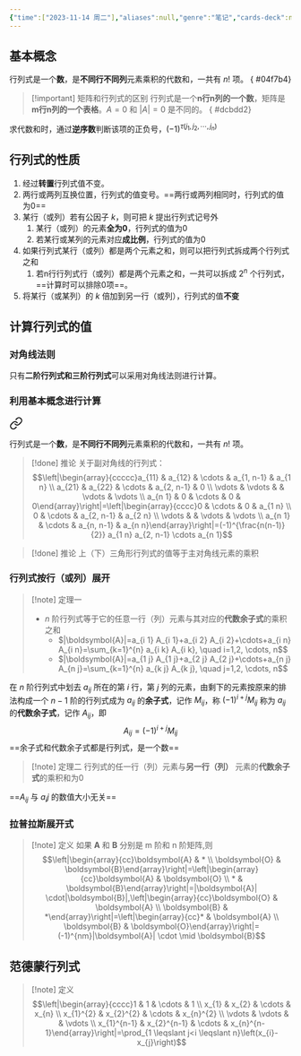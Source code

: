 ```yaml
---
{"time":["2023-11-14 周二"],"aliases":null,"genre":"笔记","cards-deck":null,"tags":["考研/数学","基础必修课"],"key":null,"dg-publish":true,"permalink":"/3 项目/考研/行列式基本概念/","dgPassFrontmatter":true,"noteIcon":"","created":"2023-11-14T00:34:14.610+08:00","updated":"2023-12-20T01:11:24.000+08:00"}
---
```


## 基本概念

行列式是一个**数**，是**不同行不同列**元素乘积的代数和，一共有 $n!$ 项。
{ #04f7b4}


> [!important] 矩阵和行列式的区别
> 行列式是一个**n行n列的一个数**，矩阵是**m行n列的一个表格**。$A=0$ 和 $|A|=0$ 是不同的。
{ #dcbdd2}


求代数和时，通过**逆序数**判断该项的正负号，$(-1)^{\tau(j_{1}, j_{2},\cdots,j_{n})}$

## 行列式的性质

1. 经过**转置**行列式值不变。
2. 两行或两列互换位置，行列式的值变号。==两行或两列相同时，行列式的值为0==
3. 某行（或列）若有公因子 $k$，则可把 $k$ 提出行列式记号外
	1. 某行（或列）的元素**全为0**，行列式的值为0
	2. 若某行或某列的元素对应**成比例**，行列式的值为0
4. 如果行列式某行（或列）都是两个元素之和，则可以把行列式拆成两个行列式之和
	1. 若n行行列式行（或列）都是两个元素之和，一共可以拆成 $2^{n}$ 个行列式，==计算时可以排除0项==。
5. 将某行（或某列）的 $k$ 倍加到另一行（或列），行列式的值**不变**

## 计算行列式的值

### 对角线法则

只有**二阶行列式和三阶行列式**可以采用对角线法则进行计算。

### 利用基本概念进行计算


<div class="transclusion internal-embed is-loaded"><a class="markdown-embed-link" href="/3///#04f7b4" aria-label="Open link"><svg xmlns="http://www.w3.org/2000/svg" width="24" height="24" viewBox="0 0 24 24" fill="none" stroke="currentColor" stroke-width="2" stroke-linecap="round" stroke-linejoin="round" class="svg-icon lucide-link"><path d="M10 13a5 5 0 0 0 7.54.54l3-3a5 5 0 0 0-7.07-7.07l-1.72 1.71"></path><path d="M14 11a5 5 0 0 0-7.54-.54l-3 3a5 5 0 0 0 7.07 7.07l1.71-1.71"></path></svg></a><div class="markdown-embed">



行列式是一个**数**，是**不同行不同列**元素乘积的代数和，一共有 $n!$ 项。 

</div></div>


> [!done] 推论
> 关于副对角线的行列式：
> $$\left|\begin{array}{ccccc}a_{11} & a_{12} & \cdots & a_{1, n-1} & a_{1 n} \\ a_{21} & a_{22} & \cdots & a_{2, n-1} & 0 \\ \vdots & \vdots & & \vdots & \vdots \\ a_{n 1} & 0 & \cdots & 0 & 0\end{array}\right|=\left|\begin{array}{cccc}0 & \cdots & 0 & a_{1 n} \\ 0 & \cdots & a_{2, n-1} & a_{2 n} \\ \vdots & & \vdots & \vdots \\ a_{n 1} & \cdots & a_{n, n-1} & a_{n n}\end{array}\right|=(-1)^{\frac{n(n-1)}{2}} a_{1 n} a_{2, n-1} \cdots a_{n 1}$$ 

> [!done] 推论
> 上（下）三角形行列式的值等于主对角线元素的乘积

### 行列式按行（或列）展开

> [!note] 定理一
> - $n$ 阶行列式等于它的任意一行（列）元素与其对应的**代数余子式**的乘积之和
> 	- $|\boldsymbol{A}|=a_{i 1} A_{i 1}+a_{i 2} A_{i 2}+\cdots+a_{i n} A_{i n}=\sum_{k=1}^{n} a_{i k} A_{i k}, \quad i=1,2, \cdots, n$$
> 	- $|\boldsymbol{A}|=a_{1 j} A_{1 j}+a_{2 j} A_{2 j}+\cdots+a_{n j} A_{n j}=\sum_{k=1}^{n} a_{k j} A_{k j}, \quad j=1,2, \cdots, n$$

在 $n$ 阶行列式中划去 $a_{ij}$ 所在的第 $i$ 行，第 $j$ 列的元素，由剩下的元素按原来的排法构成一个 $n-1$ 阶的行列式成为 $a_{ij}$ 的**余子式**，记作 $M_{ij}$，称 $(-1)^{i+j}M_{ij}$ 称为 $a_{ij}$ 的**代数余子式**，记作 $A_{ij}$，即
$$A_{ij}=(-1)^{i+j}M_{ij}$$
==余子式和代数余子式都是行列式，是一个数==

> [!note] 定理二
> 行列式的任一行（列）元素与**另一行（列）** 元素的**代数余子式**的乘积和为0

==$A_{ij}$ 与 $a_ij$ 的数值大小无关==

### 拉普拉斯展开式

> [!note] 定义 
> 如果 $\boldsymbol{A}$ 和 $\boldsymbol{B}$ 分别是 m 阶和 n 阶矩阵,则
> $$\left|\begin{array}{cc}\boldsymbol{A} & * \\ \boldsymbol{O} & \boldsymbol{B}\end{array}\right|=\left|\begin{array}{cc}\boldsymbol{A} & \boldsymbol{O} \\ * & \boldsymbol{B}\end{array}\right|=|\boldsymbol{A}| \cdot|\boldsymbol{B}|,\left|\begin{array}{cc}\boldsymbol{O} & \boldsymbol{A} \\ \boldsymbol{B} & *\end{array}\right|=\left|\begin{array}{cc}* & \boldsymbol{A} \\ \boldsymbol{B} & \boldsymbol{O}\end{array}\right|=(-1)^{nm}|\boldsymbol{A}| \cdot \mid \boldsymbol{B}$$

## 范德蒙行列式

> [!note] 定义
> $$\left|\begin{array}{cccc}1 & 1 & \cdots & 1 \\ x_{1} & x_{2} & \cdots & x_{n} \\ x_{1}^{2} & x_{2}^{2} & \cdots & x_{n}^{2} \\ \vdots & \vdots & & \vdots \\ x_{1}^{n-1} & x_{2}^{n-1} & \cdots & x_{n}^{n-1}\end{array}\right|=\prod_{1 \leqslant j<i \leqslant n}\left(x_{i}-x_{j}\right)$$

